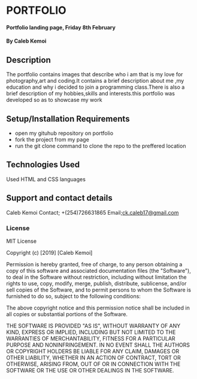 # PORTFOLIO
#### Portfolio landing page, Friday 8th February
#### By Caleb Kemoi
## Description
The portfolio contains images that describe who i am that is my love for photography,art and coding.It contains a brief description about me ,my education and why i decided to join a programming class.There is also a brief description of my hobbies,skills and interests.this portfolio was developed so as to showcase my work 
## Setup/Installation Requirements
* open my gituhub repository on portfolio
* fork the project from my page
* run the git clone command to clone the repo to the preffered location
## Technologies Used
Used HTML and CSS languages
## Support and contact details
Caleb Kemoi
Contact; +(254)726631865
Email;ck.caleb17@gmail.com
### License
MIT License

Copyright (c) [2019] [Caleb Kemoi]

Permission is hereby granted, free of charge, to any person obtaining a copy
of this software and associated documentation files (the "Software"), to deal
in the Software without restriction, including without limitation the rights
to use, copy, modify, merge, publish, distribute, sublicense, and/or sell
copies of the Software, and to permit persons to whom the Software is
furnished to do so, subject to the following conditions:

The above copyright notice and this permission notice shall be included in all
copies or substantial portions of the Software.

THE SOFTWARE IS PROVIDED "AS IS", WITHOUT WARRANTY OF ANY KIND, EXPRESS OR
IMPLIED, INCLUDING BUT NOT LIMITED TO THE WARRANTIES OF MERCHANTABILITY,
FITNESS FOR A PARTICULAR PURPOSE AND NONINFRINGEMENT. IN NO EVENT SHALL THE
AUTHORS OR COPYRIGHT HOLDERS BE LIABLE FOR ANY CLAIM, DAMAGES OR OTHER
LIABILITY, WHETHER IN AN ACTION OF CONTRACT, TORT OR OTHERWISE, ARISING FROM,
OUT OF OR IN CONNECTION WITH THE SOFTWARE OR THE USE OR OTHER DEALINGS IN THE
SOFTWARE.
  
